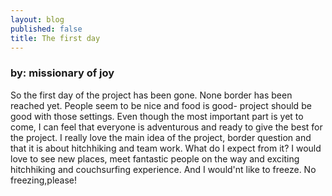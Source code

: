 ```yaml
---
layout: blog
published: false
title: The first day
---
```



### by: missionary of joy

So the first day of the project has been gone. None border has been reached yet. People seem to be nice and food is good- project should be good with those settings. Even though the most important part is yet to come, I can feel that everyone is adventurous and ready to give the best for the project. I really love the main idea of the project, border question and that it is about hitchhiking and team work. What do I expect from it? I would love to see new places, meet fantastic people on the way and exciting hitchhiking and couchsurfing experience. And I would'nt like to freeze. No freezing,please!
